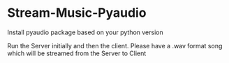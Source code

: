 # Stream-Music-Pyaudio
Install pyaudio package based on your python version

Run the Server initially and then the client. Please have a .wav format song which will be streamed from the Server to Client
